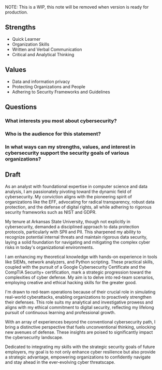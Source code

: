 
NOTE: This is a WIP, this note will be removed when version is ready for production.

## Strengths

- Quick Learner
- Organization Skills
- Written and Verbal Communication
- Critical and Analytical Thinking

## Values

- Data and information privacy
- Protecting Organizations and People
- Adhering to Security Frameworks and Guidelines

## Questions

### What interests you most about cybersecurity?

### Who is the audience for this statement?

### In what ways can my strengths, values, and interest in cybersecurity support the security goals of various organizations?

## Draft

As an analyst with foundational expertise in computer science and data analysis, I am passionately pivoting toward the dynamic field of cybersecurity. My conviction aligns with the pioneering spirit of organizations like the EFF, advocating for radical transparency, robust data protection, and the defense of digital rights, all while adhering to rigorous security frameworks such as NIST and GDPR.

My tenure at Arkansas State University, though not explicitly in cybersecurity, demanded a disciplined approach to data protection protocols, particularly with SPII and PII. This sharpened my ability to recognize potential internal threats and maintain rigorous data security, laying a solid foundation for navigating and mitigating the complex cyber risks in today's organizational environments.

I am enhancing my theoretical knowledge with hands-on experience in tools like SIEMs, network analyzers, and Python scripting. These practical skills, coupled with the pursuit of a Google Cybersecurity Certificate and the CompTIA Security+ certification, mark a strategic progression toward the complexities of cyber defense. My aim is to delve into red-team scenarios, employing creative and ethical hacking skills for the greater good.

I'm drawn to red-team operations because of their crucial role in simulating real-world cyberattacks, enabling organizations to proactively strengthen their defenses. This role suits my analytical and investigative prowess and aligns with my ethical commitment to digital security, reflecting my lifelong pursuit of continuous learning and professional growth.

With an array of experiences beyond the conventional cybersecurity path, I bring a distinctive perspective that fuels unconventional thinking, unlocking new avenues of defense. These insights are poised to significantly impact the cybersecurity landscape.

Dedicated to integrating my skills with the strategic security goals of future employers, my goal is to not only enhance cyber resilience but also provide a strategic advantage, empowering organizations to confidently navigate and stay ahead in the ever-evolving cyber threatscape.

